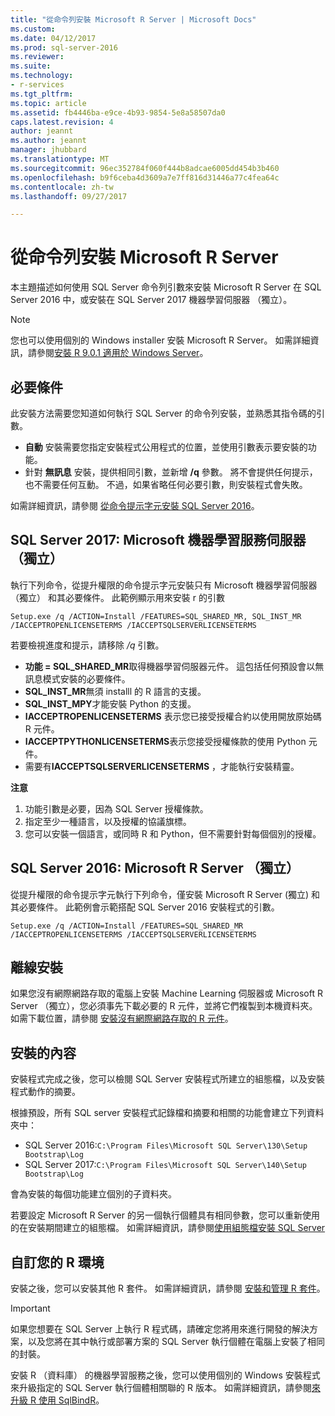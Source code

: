 ```yaml
---
title: "從命令列安裝 Microsoft R Server | Microsoft Docs"
ms.custom: 
ms.date: 04/12/2017
ms.prod: sql-server-2016
ms.reviewer: 
ms.suite: 
ms.technology:
- r-services
ms.tgt_pltfrm: 
ms.topic: article
ms.assetid: fb4446ba-e9ce-4b93-9854-5e8a58507da0
caps.latest.revision: 4
author: jeannt
ms.author: jeannt
manager: jhubbard
ms.translationtype: MT
ms.sourcegitcommit: 96ec352784f060f444b8adcae6005dd454b3b460
ms.openlocfilehash: b9f6ceba4d3609a7e7ff816d31446a77c4fea64c
ms.contentlocale: zh-tw
ms.lasthandoff: 09/27/2017

---
```

# <a name="install-microsoft-r-server-from-the-command-line"></a>從命令列安裝 Microsoft R Server
    
本主題描述如何使用 SQL Server 命令列引數來安裝 Microsoft R Server 在 SQL Server 2016 中，或安裝在 SQL Server 2017 機器學習伺服器 （獨立）。 

> [!NOTE]
您也可以使用個別的 Windows installer 安裝 Microsoft R Server。 如需詳細資訊，請參閱[安裝 R 9.0.1 適用於 Windows Server](https://msdn.microsoft.com/microsoft-r/rserver-install-windows)。 

## <a name="prerequisites"></a>必要條件

此安裝方法需要您知道如何執行 SQL Server 的命令列安裝，並熟悉其指令碼的引數。

- **自動** 安裝需要您指定安裝程式公用程式的位置，並使用引數表示要安裝的功能。 
- 針對 **無訊息** 安裝，提供相同引數，並新增 **/q** 參數。 將不會提供任何提示，也不需要任何互動。 不過，如果省略任何必要引數，則安裝程式會失敗。

如需詳細資訊，請參閱 [從命令提示字元安裝 SQL Server 2016](../../database-engine/install-windows/install-sql-server-2016-from-the-command-prompt.md)。

## <a name="sql-server-2017-microsoft-machine-learning-server-standalone"></a>SQL Server 2017: Microsoft 機器學習服務伺服器 （獨立）

執行下列命令，從提升權限的命令提示字元安裝只有 Microsoft 機器學習伺服器 （獨立） 和其必要條件。  此範例顯示用來安裝 r 的引數

```
Setup.exe /q /ACTION=Install /FEATURES=SQL_SHARED_MR, SQL_INST_MR  /IACCEPTROPENLICENSETERMS /IACCEPTSQLSERVERLICENSETERMS 
```

若要檢視進度和提示，請移除 _/q_ 引數。

- **功能 = SQL_SHARED_MR**取得機器學習伺服器元件。 這包括任何預設會以無訊息模式安裝的必要條件。
- **SQL_INST_MR**無須 installl 的 R 語言的支援。
- **SQL_INST_MPY**才能安裝 Python 的支援。
- **IACCEPTROPENLICENSETERMS** 表示您已接受授權合約以使用開放原始碼 R 元件。
- **IACCEPTPYTHONLICENSETERMS**表示您接受授權條款的使用 Python 元件。
- 需要有**IACCEPTSQLSERVERLICENSETERMS** ，才能執行安裝精靈。

**注意**

1. 功能引數是必要，因為 SQL Server 授權條款。
2. 指定至少一種語言，以及授權的協議旗標。
3. 您可以安裝一個語言，或同時 R 和 Python，但不需要針對每個個別的授權。

## <a name="sql-server-2016-microsoft-r-server-standalone"></a>SQL Server 2016: Microsoft R Server （獨立）

從提升權限的命令提示字元執行下列命令，僅安裝 Microsoft R Server (獨立) 和其必要條件。  此範例會示範搭配 SQL Server 2016 安裝程式的引數。

```
Setup.exe /q /ACTION=Install /FEATURES=SQL_SHARED_MR /IACCEPTROPENLICENSETERMS /IACCEPTSQLSERVERLICENSETERMS
```

## <a name="offline-installation"></a>離線安裝

如果您沒有網際網路存取的電腦上安裝 Machine Learning 伺服器或 Microsoft R Server （獨立），您必須事先下載必要的 R 元件，並將它們複製到本機資料夾。 如需下載位置，請參閱 [安裝沒有網際網路存取的 R 元件](../r/installing-ml-components-without-internet-access.md)。

## <a name="what-is-installed"></a>安裝的內容

安裝程式完成之後，您可以檢閱 SQL Server 安裝程式所建立的組態檔，以及安裝程式動作的摘要。

根據預設，所有 SQL server 安裝程式記錄檔和摘要和相關的功能會建立下列資料夾中：

- SQL Server 2016:`C:\Program Files\Microsoft SQL Server\130\Setup Bootstrap\Log`
- SQL Server 2017:`C:\Program Files\Microsoft SQL Server\140\Setup Bootstrap\Log`

會為安裝的每個功能建立個別的子資料夾。

若要設定 Microsoft R Server 的另一個執行個體具有相同參數，您可以重新使用的在安裝期間建立的組態檔。 如需詳細資訊，請參閱[使用組態檔安裝 SQL Server](../../database-engine/install-windows/install-sql-server-2016-using-a-configuration-file.md)


## <a name="customize-your-r-environment"></a>自訂您的 R 環境

安裝之後，您可以安裝其他 R 套件。 如需詳細資訊，請參閱 [安裝和管理 R 套件](../r/install-additional-r-packages-on-sql-server.md)。

> [!IMPORTANT]
> 如果您想要在 SQL Server 上執行 R 程式碼，請確定您將用來進行開發的解決方案，以及您將在其中執行或部署方案的 SQL Server 執行個體在電腦上安裝了相同的封裝。

安裝 R （資料庫） 的機器學習服務之後，您可以使用個別的 Windows 安裝程式來升級指定的 SQL Server 執行個體相關聯的 R 版本。 如需詳細資訊，請參閱[來升級 R 使用 SqlBindR](../r/use-sqlbindr-exe-to-upgrade-an-instance-of-sql-server.md)。



